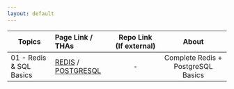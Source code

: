 ```yaml
---
layout: default
---
```


| Topics                  | Page Link / THAs                                                        | Repo Link (If external) |               About                |
| ----------------------- | :---------------------------------------------------------------------- | :---------------------: | :--------------------------------: |
| 01 - Redis & SQL Basics | [REDIS](/links/day1/REDIS.md) / [POSTGRESQL](/links/day1/POSTGRESQL.md) |            -            | Complete Redis + PostgreSQL Basics |

